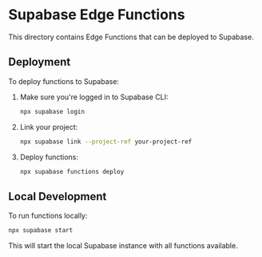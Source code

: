 # Supabase Edge Functions

This directory contains Edge Functions that can be deployed to Supabase.

## Deployment

To deploy functions to Supabase:

1. Make sure you're logged in to Supabase CLI:
   ```bash
   npx supabase login
   ```

2. Link your project:
   ```bash
   npx supabase link --project-ref your-project-ref
   ```

3. Deploy functions:
   ```bash
   npx supabase functions deploy
   ```

## Local Development

To run functions locally:

```bash
npx supabase start
```

This will start the local Supabase instance with all functions available. 